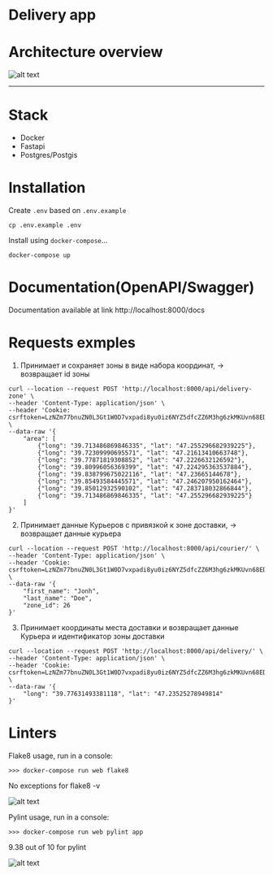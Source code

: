 # Delivery app


# Architecture overview

![alt text](https://i.imgur.com/UEesKCx.jpeg)


----

# Stack

* Docker
* Fastapi
* Postgres/Postgis

# Installation

Create `.env` based on `.env.example`

```
cp .env.example .env
```

Install using `docker-compose`...
```
docker-compose up
```

# Documentation(OpenAPI/Swagger)
Documentation available at link http://localhost:8000/docs

# Requests exmples

1) Принимает и сохраняет зоны в виде набора координат, -> возвращает id зоны
```
curl --location --request POST 'http://localhost:8000/api/delivery-zone' \
--header 'Content-Type: application/json' \
--header 'Cookie: csrftoken=LzNZm77bnuZN0L3Gt1W0D7vxpadi8yu0iz6NYZ5dfcZZ6M3hg6zkMKUvn68EDMnX' \
--data-raw '{
    "area": [
        {"long": "39.713486869846335", "lat": "47.255296682939225"},
        {"long": "39.72309990695571", "lat": "47.21613410663748"},
        {"long": "39.77871819308852", "lat": "47.2226632126592"},
        {"long": "39.80996056369399", "lat": "47.224295363537884"},
        {"long": "39.838799675022116", "lat": "47.23665144678"},
        {"long": "39.85493584445571", "lat": "47.246207950162464"},
        {"long": "39.85012932590102", "lat": "47.283718032866844"},
        {"long": "39.713486869846335", "lat": "47.255296682939225"}
    ]
}'
```

2) Принимает данные Курьеров с привязкой к зоне доставки, -> возвращает данные курьера
```
curl --location --request POST 'http://localhost:8000/api/courier/' \
--header 'Content-Type: application/json' \
--header 'Cookie: csrftoken=LzNZm77bnuZN0L3Gt1W0D7vxpadi8yu0iz6NYZ5dfcZZ6M3hg6zkMKUvn68EDMnX' \
--data-raw '{
    "first_name": "Jonh",
    "last_name": "Doe",
    "zone_id": 26
}'
```

3) Принимает координаты места доставки и возвращает данные Курьера и идентификатор зоны доставки
```
curl --location --request POST 'http://localhost:8000/api/delivery/' \
--header 'Content-Type: application/json' \
--header 'Cookie: csrftoken=LzNZm77bnuZN0L3Gt1W0D7vxpadi8yu0iz6NYZ5dfcZZ6M3hg6zkMKUvn68EDMnX' \
--data-raw '{
    "long": "39.77631493381118", "lat": "47.23525278949814"
}'
```
# Linters

Flake8 usage, run in a console:
```
>>> docker-compose run web flake8
```
No exceptions for flake8 -v

![alt text](https://i.imgur.com/OP4Nhpj.png)

Pylint usage, run in a console:
```
>>> docker-compose run web pylint app
```
9.38 out of 10 for pylint

![alt text](https://i.imgur.com/MQytquL.png)

